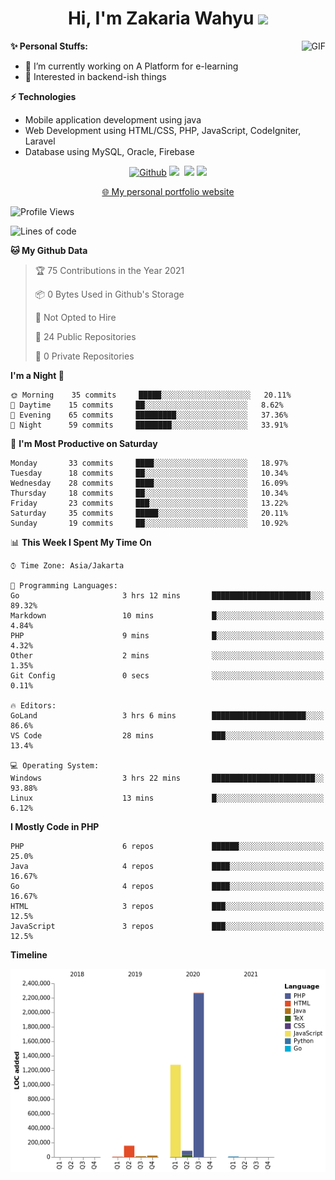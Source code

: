 <h1 align="center">Hi, I'm Zakaria Wahyu <img src="https://github.com/TheDudeThatCode/TheDudeThatCode/blob/master/Assets/Hi.gif" width="29px"></h1>

<img align="right" alt="GIF" height="175px" src="https://www.nayakapratama.co.id/wp-content/uploads/2019/07/Website-Maintenance.gif" />

**✨ Personal Stuffs:**
- 🔭 I’m currently working on A Platform for e-learning 
- 🌱 Interested in backend-ish things

**⚡ Technologies**
- Mobile application development using java
- Web Development using HTML/CSS, PHP, JavaScript, CodeIgniter, Laravel
- Database using MySQL, Oracle, Firebase



<p align="center">
<a href="https://github.com/zakariawahyu" target="_blank"><img alt="Github" src="https://img.shields.io/badge/GitHub-%2312100E.svg?&style=for-the-badge&logo=Github&logoColor=white" /></a>
<a href="https://www.twitter.com/_zakariawahyu"><img src="https://img.shields.io/badge/twitter-%231DA1F2.svg?&style=for-the-badge&logo=twitter&logoColor=white" height=25></a> 
<a href="https://www.linkedin.com/in/zakariawahyu"><img src="https://img.shields.io/badge/linkedin-%230077B5.svg?&style=for-the-badge&logo=linkedin&logoColor=white" height=25></a> 
<a href="https://www.instagram.com/_zakariawahyu"><img src="https://img.shields.io/badge/instagram-%23E4405F.svg?&style=for-the-badge&logo=instagram&logoColor=white" height=25></a></p>
<p align="center"><a href="https://www.zakariawahyu.site">🌐 My personal portfolio website</a></p>

<!--START_SECTION:waka-->
![Profile Views](http://img.shields.io/badge/Profile%20Views-3-blue)

![Lines of code](https://img.shields.io/badge/From%20Hello%20World%20I%27ve%20Written-3.8%20million%20lines%20of%20code-blue)

**🐱 My Github Data** 

> 🏆 75 Contributions in the Year 2021
 > 
> 📦 0 Bytes Used in Github's Storage 
 > 
> 🚫 Not Opted to Hire
 > 
> 📜 24 Public Repositories 
 > 
> 🔑 0 Private Repositories  
 > 
**I'm a Night 🦉** 

```text
🌞 Morning    35 commits     █████░░░░░░░░░░░░░░░░░░░░   20.11% 
🌆 Daytime    15 commits     ██░░░░░░░░░░░░░░░░░░░░░░░   8.62% 
🌃 Evening    65 commits     █████████░░░░░░░░░░░░░░░░   37.36% 
🌙 Night      59 commits     ████████░░░░░░░░░░░░░░░░░   33.91%

```
📅 **I'm Most Productive on Saturday** 

```text
Monday       33 commits     ████░░░░░░░░░░░░░░░░░░░░░   18.97% 
Tuesday      18 commits     ██░░░░░░░░░░░░░░░░░░░░░░░   10.34% 
Wednesday    28 commits     ████░░░░░░░░░░░░░░░░░░░░░   16.09% 
Thursday     18 commits     ██░░░░░░░░░░░░░░░░░░░░░░░   10.34% 
Friday       23 commits     ███░░░░░░░░░░░░░░░░░░░░░░   13.22% 
Saturday     35 commits     █████░░░░░░░░░░░░░░░░░░░░   20.11% 
Sunday       19 commits     ██░░░░░░░░░░░░░░░░░░░░░░░   10.92%

```


📊 **This Week I Spent My Time On** 

```text
⌚︎ Time Zone: Asia/Jakarta

💬 Programming Languages: 
Go                       3 hrs 12 mins       ██████████████████████░░░   89.32% 
Markdown                 10 mins             █░░░░░░░░░░░░░░░░░░░░░░░░   4.84% 
PHP                      9 mins              █░░░░░░░░░░░░░░░░░░░░░░░░   4.32% 
Other                    2 mins              ░░░░░░░░░░░░░░░░░░░░░░░░░   1.35% 
Git Config               0 secs              ░░░░░░░░░░░░░░░░░░░░░░░░░   0.11%

🔥 Editors: 
GoLand                   3 hrs 6 mins        █████████████████████░░░░   86.6% 
VS Code                  28 mins             ███░░░░░░░░░░░░░░░░░░░░░░   13.4%

💻 Operating System: 
Windows                  3 hrs 22 mins       ███████████████████████░░   93.88% 
Linux                    13 mins             █░░░░░░░░░░░░░░░░░░░░░░░░   6.12%

```

**I Mostly Code in PHP** 

```text
PHP                      6 repos             ██████░░░░░░░░░░░░░░░░░░░   25.0% 
Java                     4 repos             ████░░░░░░░░░░░░░░░░░░░░░   16.67% 
Go                       4 repos             ████░░░░░░░░░░░░░░░░░░░░░   16.67% 
HTML                     3 repos             ███░░░░░░░░░░░░░░░░░░░░░░   12.5% 
JavaScript               3 repos             ███░░░░░░░░░░░░░░░░░░░░░░   12.5%

```


**Timeline**

![Chart not found](https://raw.githubusercontent.com/zakariawahyu/zakariawahyu/master/charts/bar_graph.png) 


<!--END_SECTION:waka-->
